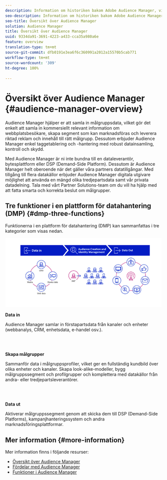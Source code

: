```yaml
---
description: Information om historiken bakom Adobe Audience Manager, vilka typer av data som samlas in, segmentering, rapportering med mera.
seo-description: Information om historiken bakom Adobe Audience Manager, vilka typer av data som samlas in, segmentering, rapportering med mera.
seo-title: Översikt över Audience Manager
solution: Audience Manager
title: Översikt över Audience Manager
uuid: 9334da91-3691-4223-a433-cca35a980a6e
feature: overview
translation-type: tm+mt
source-git-commit: dfb0191e3ea6f6c360991a2012a15570b5cab771
workflow-type: tm+mt
source-wordcount: '309'
ht-degree: 100%

---
```



# Översikt över Audience Manager {#audience-manager-overview}

Audience Manager hjälper er att samla in målgruppsdata, vilket gör det enkelt att samla in kommersiellt relevant information om webbplatsbesökare, skapa segment som kan marknadsföras och leverera riktad reklam och innehåll till rätt målgrupp. Dessutom erbjuder Audience Manager enkel taggetablering och -hantering med robust datainsamling, kontroll och skydd.

Med Audience Manager är ni inte bundna till en dataleverantör, bytesplattform eller DSP (Demand-Side Platform). Dessutom är Audience Manager helt oberoende när det gäller våra partners datatillgångar. Med tillgång till flera datakällor erbjuder Audience Manager digitala utgivare möjlighet att använda en mängd olika tredjepartsdata samt vår privata datadelning. Tala med vårt Partner Solutions-team om du vill ha hjälp med att fatta smarta och korrekta beslut om målgrupper.

## Tre funktioner i en plattform för datahantering (DMP) {#dmp-three-functions}

Funktionerna i en plattform för datahantering (DMP) kan sammanfattas i tre kategorier som visas nedan.

![Bild av tre DMP-funktioner: Data in, målgruppsgenerering, data ut](/help/using/overview/assets/dmp-functions.png)

**Data in**

Audience Manager samlar in förstapartsdata från kanaler och enheter (webbanalys, CRM, enhetsdata, e-handel osv.).

<br> 

**Skapa målgrupper**

Sammanför data i målgruppsprofiler, vilket ger en fullständig kundbild över olika enheter och kanaler. Skapa look-alike-modeller, bygg målgruppssegment och profilgrupper och komplettera med datakällor från andra- eller tredjepartsleverantörer.

<br> 

**Data ut**

Aktiverar målgruppssegment genom att skicka dem till DSP (Demand-Side Platforms), kampanjhanteringssystem och andra marknadsföringsplattformar.

## Mer information {#more-information}

Mer information finns i följande resurser:
* [Översikt över Audience Manager](https://www.adobe.com/se/analytics/audience-manager.html)
* [Fördelar med Audience Manager](https://www.adobe.com/analytics/audience-manager/benefits.html)
* [Funktioner i Audience Manager](https://www.adobe.com/se/analytics/audience-manager/features.html)


<!--

## History and Background {#history-and-background}

Audience Manager started as Demdex in 2008. It was acquired by Adobe Systems in 2011 and subsequently rebranded as Audience Manager.

## History {#history}

Since 2008, Audience Manager (formerly, [!UICONTROL Demdex]) has been a pioneer in the on-line audience management market. Audience Manager services power dynamic, multi-channel online data strategies. Our platform and services are used by an array of diverse industries from automobiles (AutoTrader), to airlines (American Airlines), and financial services companies (American Express). Audience Manager uses enterprise-level technology to provide the scale, reliability, analytics, and performance to help your business succeed online. Audience Manager integrates with the Adobe Experience Cloud to help you centralize, manage, and take action on your data assets across a growing number of digitally addressable channels.

## Audience Manager and its Data Management Platform (DMP) {#aam-dmp}

Audience Manager helps you manage your data pipeline. Our service is a catalyst that transforms generic users and raw data signals into actual audience segments used for multi-channel marketing efforts. Additionally, Audience Manager provides tools for tag management and audience analytics while simultaneously meeting the privacy and data security needs of clients and consumers.

![](assets/am_overview_80.png)


-->